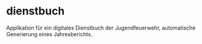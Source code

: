 # dienstbuch

Applikation für ein digitales Dienstbuch der Jugendfeuerwehr, automatische Generierung eines Jahresberichts.
